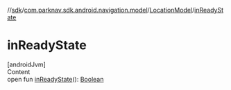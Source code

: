 //[sdk](../../../index.md)/[com.parknav.sdk.android.navigation.model](../index.md)/[LocationModel](index.md)/[inReadyState](in-ready-state.md)



# inReadyState  
[androidJvm]  
Content  
open fun [inReadyState](in-ready-state.md)(): [Boolean](https://kotlinlang.org/api/latest/jvm/stdlib/kotlin/-boolean/index.html)  



